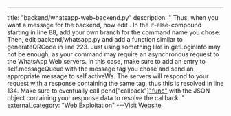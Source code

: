 ---
title: "backend/whatsapp-web-backend.py"
description: "
Thus, when you want a message for the backend, now edit . In the if-else-compound starting in line 88, add your own branch for the command name you chose. Then, edit backend/whatsapp.py and add a function similar to generateQRCode in line 223. Just using something like in getLoginInfo may not be enough, as your command may require an asynchronous request to the WhatsApp Web servers. In this case, make sure to add an entry to self.messageQueue with the message tag you chose and send an appropriate message to self.activeWs. The servers will respond to your request with a response containing the same tag, thus this is resolved in line 134. Make sure to eventually call pend[\"callback\"][\"func\"]({...}) with the JSON object containing your response data to resolve the callback.
"
external_category: "Web Exploitation"
---[Visit Website](https://github.com/sigalor/whatsapp-web-reveng/blob/master/backend/whatsapp-web-backend.py)


